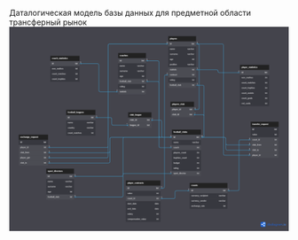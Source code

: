 Даталогическая модель базы данных для предметной области трансферный рынок
![datalogic-model.png](datalogic-model.png)